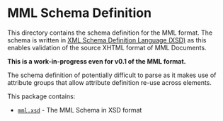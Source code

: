 # MML Schema Definition

This directory contains the schema definition for the MML format. The schema is written in [XML Schema Definition Language (XSD)](https://www.w3.org/TR/xmlschema11-1/) as this enables validation of the source XHTML format of MML Documents.

**This is a work-in-progress even for v0.1 of the MML format.**

The schema definition of potentially difficult to parse as it makes use of attribute groups that allow attribute definition re-use across elements.

This package contains:
* [`mml.xsd`](./src/mml.xsd) - The MML Schema in XSD format


